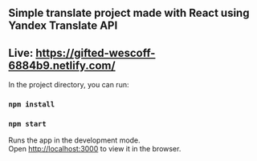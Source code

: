 ## Simple translate project made with React using Yandex Translate API 

## Live: https://gifted-wescoff-6884b9.netlify.com/

In the project directory, you can run:

### `npm install`

### `npm start`

Runs the app in the development mode.<br />
Open [http://localhost:3000](http://localhost:3000) to view it in the browser.
